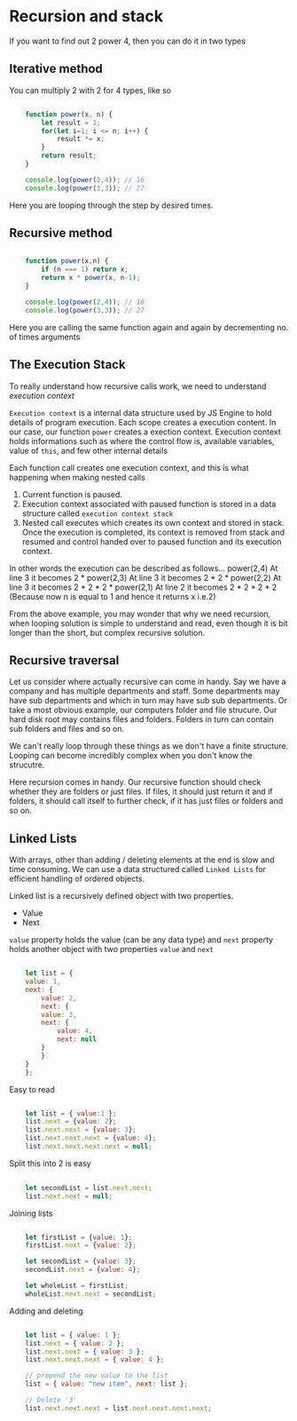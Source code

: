 # Recursion and stack
If you want to find out 2 power 4, then you can do it in two types
## Iterative method
You can multiply 2 with 2 for 4 types, like so
```js

    function power(x, n) {
        let result = 1;
        for(let i=1; i <= n; i++) {
            result *= x;
        }
        return result;
    }

    console.log(power(2,4)); // 16
    console.log(power(3,3)); // 27

```

Here you are looping through the step by desired times. 

## Recursive method
```js

    function power(x,n) {
        if (n === 1) return x;
        return x * power(x, n-1);
    }

    console.log(power(2,4)); // 16
    console.log(power(3,3)); // 27

```
Here you are calling the same function again and again by decrementing no. of times arguments

## The Execution Stack
To really understand how recursive calls work, we need to understand *execution context*

`Execution context` is a internal data structure used by JS Engine to hold details of program execution.
Each scope creates a execution content. In our case, our function `power` creates a exection context.
Execution context holds informations such as where the control flow is, available variables, value of `this`, and few other internal details

Each function call creates one execution context, and this is what happening when making nested calls
1. Current function is paused.
2. Execution context associated with paused function is stored in a data structure called `execution context stack`
3. Nested call executes which creates its own context and stored in stack. Once the execution is completed, its context is removed from stack and resumed and control handed over to paused function and its execution context.

In other words the execution can be described as follows...
power(2,4)
At line 3 it becomes 2 * power(2,3)
At line 3 it becomes 2 * 2 * power(2,2)
At line 3 it becomes 2 * 2 * 2 * power(2,1)
At line 2 it becomes 2 * 2 * 2 * 2 
(Because now n is equal to 1 and hence it returns x i.e.2)

From the above example, you may wonder that why we need recursion, when looping solution is simple to understand and read, even though it is bit longer than the short, but complex recursive solution.

## Recursive traversal
Let us consider where actually recursive can come in handy. Say we have a company and has multiple departments and staff. Some departments may have sub departments and which in turn may have sub sub departments. Or take a most obvious example, our computers folder and file strucure. Our hard disk root may contains files and folders. Folders in turn can contain sub folders and files and so on.

We can't really loop through these things as we don't have a finite structure. Looping can become incredibly complex when you don't know the strucutre.

Here recursion comes in handy. Our recursive function should check whether they are folders or just files. If files, it should just return it and if folders, it should call itself to further check, if it has just files or folders and so on.

## Linked Lists
With arrays, other than adding / deleting elements at the end is slow and time consuming. We can use a data structured called `Linked Lists` for efficient handling of ordered objects.

Linked list is a recursively defined object with two properties.
* Value
* Next

`value` property holds the value (can be any data type) and `next` property holds another object with two properties `value` and `next`

```js

    let list = {
    value: 1,
    next: {
        value: 2,
        next: {
        value: 3,
        next: {
            value: 4,
            next: null
        }
        }
    }
    };

```
Easy to read
```js

    let list = { value:1 };
    list.next = {value: 2};
    list.next.next = {value: 3};
    list.next.next.next = {value: 4};
    list.next.next.next.next = null;

```

Split this into 2 is easy

```js
    
    let secondList = list.next.next;
    list.next.next = null;

```

Joining lists

```js

    let firstList = {value: 1};
    firstList.next = {value: 2};

    let secondList = {value: 3};
    secondList.next = {value: 4};

    let wholeList = firstList;
    wholeList.next.next = secondList;

```

Adding and deleting

```js

    let list = { value: 1 };
    list.next = { value: 2 };
    list.next.next = { value: 3 };
    list.next.next.next = { value: 4 };

    // prepend the new value to the list
    list = { value: "new item", next: list };

    // Delete '3'
    list.next.next.next = list.next.next.next.next;